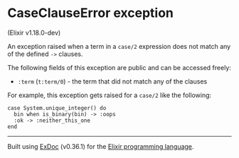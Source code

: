 # CaseClauseError exception
(Elixir v1.18.0-dev)

An exception raised when a term in a `case/2` expression
does not match any of the defined `->` clauses.

The following fields of this exception are public and can be accessed freely:

- `:term` (`t:term/0`) - the term that did not match any of the clauses

For example, this exception gets raised for a `case/2` like the following:

    case System.unique_integer() do
      bin when is_binary(bin) -> :oops
      :ok -> :neither_this_one
    end



---
Built using [ExDoc](https://github.com/elixir-lang/ex_doc "ExDoc") (v0.36.1) for the [Elixir programming language](href="https://elixir-lang.org" "Elixir").
